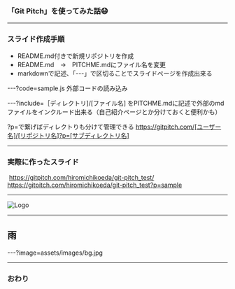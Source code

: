 ### 「Git Pitch」を使ってみた話😷
---
### スライド作成手順
- README.md付きで新規リポジトリを作成
- README.md　→　PITCHME.mdにファイル名を変更
- markdownで記述、「---」で区切ることでスライドページを作成出来る

---?code=sample.js
外部コードの読み込み


---?include=［ディレクトリ]/[ファイル名]
をPITCHME.mdに記述で外部のmdファイルをインクルード出来る（自己紹介ページとか分けておくと便利かも）
 
?p=で繋げばディレクトりも分けて管理できる
https://gitpitch.com/[ユーザー名]/[リポジトリ名]?p=[サブディレクトリ名]


---
### 実際に作ったスライド
  https://gitpitch.com/hiromichikoeda/git-pitch_test/
  https://gitpitch.com/hiromichikoeda/git-pitch_test?p=sample

---

![Logo](assets/logo.jpg)


---
## 雨
---?image=assets/images/bg.jpg


---


### おわり
